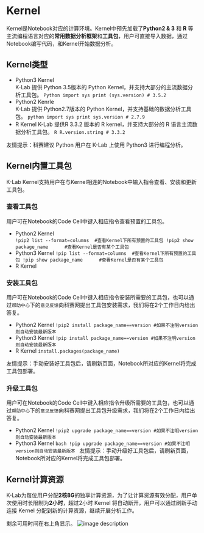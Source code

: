 # Kernel
Kernel是Notebook对应的计算环境。Kernel中预先加载了**Python2 & 3** 和 **R** 等主流编程语言对应的**常用数据分析框架**和**工具包**，用户可直接导入数据，通过Notebook编写代码，和Kernel开始数据分析。

## Kernel类型
* Python3 Kernel   
K-Lab 提供 Python 3.5版本的 Python Kernel，并支持大部分的主流数据分析工具包。
`Python
import sys
print (sys.version) # 3.5.2
`
* Python2 Kenrle    
K-Lab 提供 Python2.7版本的 Python Kernel，并支持基础的数据分析工具包。
`python
import sys
print sys.version # 2.7.9
`
* R Kernel 
K-Lab 提供R 3.3.2 版本的 R kernel，并支持大部分的 R 语言主流数据分析工具包。
`R
R.version.string # 3.3.2
`

友情提示：科赛建议 Python 用户在 K-Lab 上使用 Python3 进行编程分析。

## Kernel内置工具包
K-Lab Kernel支持用户在与Kernel相连的Notebook中输入指令查看、安装和更新工具包。 
### 查看工具包
用户可在Notebook的Code Cell中键入相应指令查看预置的工具包。
* Python2 Kernel    
`
!pip2 list --format=columns  #查看Kernel下所有预置的工具包
!pip2 show package_name      #查看Kernel是否有某个工具包
`
* Python3 Kernel
`
!pip list --format=columns  #查看Kernel下所有预置的工具包
!pip show package_name      #查看Kernel是否有某个工具包
`
* R Kernel

### 安装工具包
用户可在Notebook的Code Cell中键入相应指令安装所需要的工具包，也可以通过`帮助中心`下的`意见反馈`向科赛网提出工具包安装需求，我们将在2个工作日内给出答复。
* Python2 Kernel
`
!pip2 install package_name==version #如果不注明version则自动安装最新版本
`
* Python3 Kernel
`
!pip install package_name==version #如果不注明version则自动安装最新版本
`
* R Kernel
`
install.packages(package_name)
`

友情提示：手动安装好工具包后，请刷新页面，Notebook所对应的Kernel将完成工具包部署。

### 升级工具包
用户可在Notebook的Code Cell中键入相应指令升级所需要的工具包，也可以通过`帮助中心`下的`意见反馈`向科赛网提出工具包升级需求，我们将在2个工作日内给出答复。
* Python2 Kernel
`
!pip2 upgrade package_name==version #如果不注明version则自动安装最新版本
`
* Python3 Kernel
`bash
!pip upgrade package_name==version #如果不注明version则自动安装最新版本
`
友情提示：手动升级好工具包后，请刷新页面，Notebook所对应的Kernel将完成工具包部署。

## Kernel计算资源
K-Lab为每位用户分配**2核8G**的独享计算资源，为了让计算资源有效分配，用户单次使用时长限制为**2小时**，超过2小时 Kernel 将自动断开，用户可以通过刷新手动连接 Kernel 分配到新的计算资源，继续开展分析工作。

剩余可用时间在右上角显示。
![image description](https://cdn.kesci.com/images/lab_upload/1508379441239_13824.jpg)
